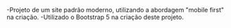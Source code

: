 -Projeto de um site padrão moderno, utilizando  a abordagem "mobile first" na criação.
-Utilizado o Bootstrap 5 na criação deste projeto.